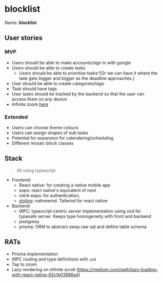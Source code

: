 # blocklist

Name: **blocklist**

## User stories

### MVP

- Users should be able to make accounts/sign in with google
- Users should be able to create tasks
  - Users should be able to prioritise tasks^[Or we can have it where the
    task gets bigger and bigger as the deadline approaches.]
- User should be able to create categories/tags
- Task should have tags
- User tasks should be tracked by the backend so that the user can access them
  on any device
- Infinite zoom
  [here](https://www.npmjs.com/package/@openspacelabs/react-native-zoomable-view) 

### Extended

- Users can choose theme colours
- Users can assign shapes of sub tasks
- Potential for expansion for calendaring/scheduling
- Different mosaic block classes

## Stack

> All using typescript

- Frontend:
  - React native: for creating a native mobile app
  - expo: react native's equivalent of next
  - clerk-expo: for authentication,
  - [styling](https://www.nativewind.dev): nativewind. Tailwind for react native
- Backend:
  - tRPC: typescript centric server implementation using zod for typesafe
    server. Keeps type homogeneity with front and backend
  - postgress
  - prisma: ORM to abstract away raw sql and define table schema

## RATs

- Prisma implementation
- tRPC routing and type definitions with `zod`
- Tap to zoom
- Lazy rendering on infinite scroll
  (https://medium.com/swlh/lazy-loading-with-react-native-62cfe03986a4)
